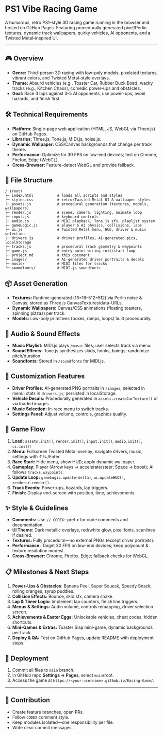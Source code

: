 # PS1 Vibe Racing Game

A humorous, retro PS1–style 3D racing game running in the browser and hosted on GitHub Pages. Featuring procedurally generated pixel/Perlin textures, dynamic track wallpapers, quirky vehicles, AI opponents, and a Twisted Metal–inspired UI.

---

## 🎮 Overview

- **Genre:** Third-person 3D racing with low-poly models, pixelated textures, vibrant colors, and Twisted Metal–style overlays.
- **Theme:** Absurd vehicles (e.g., Toaster Car, Rubber Duck Boat), wacky tracks (e.g., Kitchen Chaos), comedic power-ups and obstacles.
- **Goal:** Race 3 laps against 3–5 AI opponents, use power-ups, avoid hazards, and finish first.

## 🛠️ Technical Requirements

- **Platform:** Single-page web application (HTML, JS, WebGL via Three.js) on GitHub Pages.
- **Libraries:** Three.js, Tone.js, MIDI.js, noise.js.
- **Dynamic Wallpaper:** CSS/Canvas backgrounds that change per track theme.
- **Performance:** Optimize for 30 FPS on low-end devices; test on Chrome, Firefox, Edge (WebGL).
- **Cross-Browser:** Feature-detect WebGL and provide fallback.

## 📁 File Structure

```
/ (root)
├─ index.html           # loads all scripts and styles
├─ styles.css           # retro/Twisted Metal UI & wallpaper styles
├─ assets.js            # procedural generation (textures, models, wallpapers)
├─ render.js            # scene, camera, lighting, animate loop
├─ input.js             # keyboard controls
├─ audio.js             # MIDI playback, Tone.js sfx, playlist system
├─ gameLogic.js         # player & AI physics, collisions, laps
├─ ui.js                # Twisted Metal menu, HUD, driver & music selection
├─ drivers.js           # driver profiles, AI-generated pics, localStorage
├─ tracks.js            # procedural track geometry & waypoints
├─ game.js              # entry point wiring init/start loop
├─ project.md           # this document
├─ images/              # AI-generated driver portraits & decals
├─ music/               # MIDI files for tracks
└─ soundfonts/          # MIDI.js soundfonts
```

## 📦 Asset Generation

- **Textures:** Runtime-generated (16×16–512×512) via Perlin noise & Canvas; stored as Three.js CanvasTextures/data-URLs.
- **Dynamic Wallpapers:** Canvas/CSS animations (floating toasters, spinning pizzas) per track.
- **Models:** Low-poly primitives (boxes, ramps, loops) built procedurally.

## 🎵 Audio & Sound Effects

- **Music Playlist:** MIDI.js plays `/music` files; user selects track via menu.
- **Sound Effects:** Tone.js synthesizes skids, honks, boings; randomize pitch/duration.
- **Soundfonts:** Stored in `/soundfonts` for MIDI.js.

## 🔧 Customization Features

- **Driver Profiles:** AI-generated PNG portraits in `/images`; selected in menu; stats in `drivers.js`; persisted in localStorage.
- **Vehicle Decals:** Procedurally generated in `assets.createCarTexture()` or via loaded images.
- **Music Selection:** In-race menu to switch tracks.
- **Settings Panel:** Adjust volume, controls, graphics quality.

## 🚦 Game Flow

1. **Load:** `assets.init()`, `render.init()`, `input.init()`, `audio.init()`, `ui.init()`
2. **Menu:** Fullscreen Twisted Metal overlay; navigate drivers, music, settings with ↑/↓/Enter.
3. **Race Start:** Hide menu, show HUD; apply dynamic wallpaper.
4. **Gameplay:** Player (Arrow keys → accelerate/steer; Space → boost); AI follows `tracks.waypoints`.
5. **Update Loop:** `gameLogic.update(delta)`, `ui.updateHUD()`, `renderer.render()`.
6. **Track Events:** Power-ups, hazards, lap triggers.
7. **Finish:** Display end-screen with position, time, achievements.

## ✨ Style & Guidelines

- **Comments:** Use `// CODEX:` prefix for code comments and documentation.
- **UI Theme:** Dark metallic overlays, red/white glow, pixel fonts, scanlines if desired.
- **Textures:** Fully procedural—no external PNGs (except driver portraits).
- **Performance:** Target 30 FPS on low-end devices; keep polycount & texture resolution modest.
- **Cross-Browser:** Chrome, Firefox, Edge; fallback checks for WebGL.

## 📋 Milestones & Next Steps

1. **Power-Ups & Obstacles:** Banana Peel, Super Squeak, Speedy Snack, rolling oranges, syrup puddles.
2. **Collision Effects:** Bounce, skid sfx, camera shake.
3. **Lap & Timer Logic:** Implement lap counters, finish line triggers.
4. **Menus & Settings:** Audio volume, controls remapping, driver selection screen.
5. **Achievements & Easter Eggs:** Unlockable vehicles, cheat codes, hidden shortcuts.
6. **Mini-Games & Extras:** Toaster Slap mini-game, dynamic backgrounds per track.
7. **Deploy & QA:** Test on GitHub Pages, update README with deployment steps.

## 🚀 Deployment

1. Commit all files to `main` branch.
2. In GitHub repo **Settings → Pages**, select `main`/root.
3. Access the game at `https://<your‑username>.github.io/Racing‑Game/`.

---

## 📝 Contribution

- Create feature branches, open PRs.
- Follow `CODEX` comment style.
- Keep modules isolated—one responsibility per file.
- Write clear commit messages.
